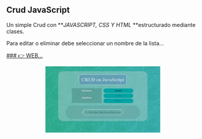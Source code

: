 ## Crud JavaScript

Un simple Crud con **_JAVASCRIPT, CSS Y HTML_ **estructurado mediante clases.

Para editar o eliminar debe seleccionar un nombre de la lista...

[### :point_right:  WEB...](https://crudinclasses.netlify.app/ '### WEB...')

<div>
<p style = 'text-align:center;'>
<img src="./imgReadme/screenshot.PNG" alt="JuveYell" width="300px">
</p>
</div>

